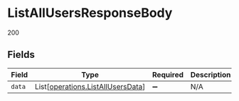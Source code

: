 # ListAllUsersResponseBody

200


## Fields

| Field                                                                            | Type                                                                             | Required                                                                         | Description                                                                      |
| -------------------------------------------------------------------------------- | -------------------------------------------------------------------------------- | -------------------------------------------------------------------------------- | -------------------------------------------------------------------------------- |
| `data`                                                                           | List[[operations.ListAllUsersData](../../models/operations/listallusersdata.md)] | :heavy_minus_sign:                                                               | N/A                                                                              |